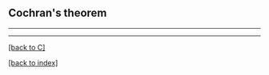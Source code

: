 
## Cochran's theorem

********************************************************************************


********************************************************************************

<a href="index.html#C">[back to C]</a> 

<a href="index.html">[back to index]</a> 

